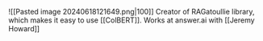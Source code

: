 ![[Pasted image 20240618121649.png|100]]
Creator of RAGatoullie library, which makes it easy to use [[ColBERT]].
Works at answer.ai with [[Jeremy Howard]]